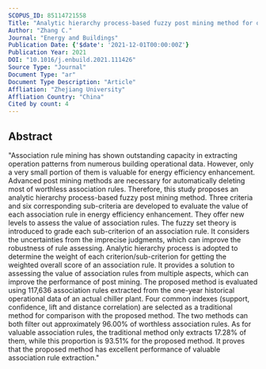 ```yaml
---
SCOPUS_ID: 85114721558
Title: "Analytic hierarchy process-based fuzzy post mining method for operation anomaly detection of building energy systems"
Author: "Zhang C."
Journal: "Energy and Buildings"
Publication Date: {'$date': '2021-12-01T00:00:00Z'}
Publication Year: 2021
DOI: "10.1016/j.enbuild.2021.111426"
Source Type: "Journal"
Document Type: "ar"
Document Type Description: "Article"
Affliation: "Zhejiang University"
Affliation Country: "China"
Cited by count: 4
---
```


## Abstract
"Association rule mining has shown outstanding capacity in extracting operation patterns from numerous building operational data. However, only a very small portion of them is valuable for energy efficiency enhancement. Advanced post mining methods are necessary for automatically deleting most of worthless association rules. Therefore, this study proposes an analytic hierarchy process-based fuzzy post mining method. Three criteria and six corresponding sub-criteria are developed to evaluate the value of each association rule in energy efficiency enhancement. They offer new levels to assess the value of association rules. The fuzzy set theory is introduced to grade each sub-criterion of an association rule. It considers the uncertainties from the imprecise judgments, which can improve the robustness of rule assessing. Analytic hierarchy process is adopted to determine the weight of each criterion/sub-criterion for getting the weighted overall score of an association rule. It provides a solution to assessing the value of association rules from multiple aspects, which can improve the performance of post mining. The proposed method is evaluated using 117,636 association rules extracted from the one-year historical operational data of an actual chiller plant. Four common indexes (support, confidence, lift and distance correlation) are selected as a traditional method for comparison with the proposed method. The two methods can both filter out approximately 96.00% of worthless association rules. As for valuable association rules, the traditional method only extracts 17.28% of them, while this proportion is 93.51% for the proposed method. It proves that the proposed method has excellent performance of valuable association rule extraction."
